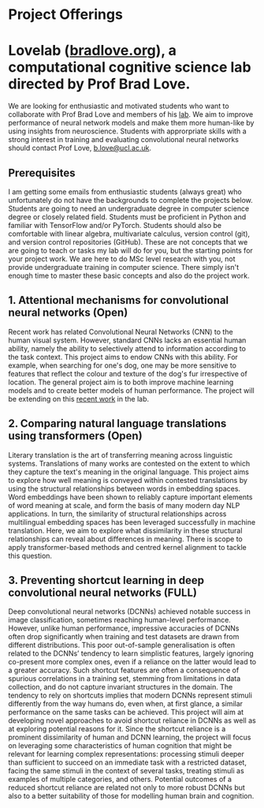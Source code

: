 # Project Offerings

# Lovelab ([bradlove.org](http://bradlove.org)), a computational cognitive science lab directed by Prof Brad Love.


We are looking for enthusiastic and motivated students who want to collaborate with Prof Brad Love and members of his [lab](http://bradlove.org). We aim to improve performance of neural network models and make them more human-like by using insights from neuroscience. Students with approrpriate skills with a strong interest in training and evaluating convolutional neural networks should contact Prof Love, b.love@ucl.ac.uk.

## Prerequisites

I am getting some emails from enthusiastic students (always great) who unfortunately do not have the backgrounds to complete the projects below. Students are going to need an undergraduate degree in computer science degree or closely related field. Students must be proficient in Python and familiar with TensorFlow and/or PyTorch. Students should also be comfortable with linear algebra, multivariate calculus, version control (git), and version control repositories (GitHub). These are not concepts that we are going to teach or tasks my lab will do for you, but the starting points for your project work. We are here to do MSc level research with you, not provide undergraduate training in computer science. There simply isn't enough time to master these basic concepts and also do the project work.

## 1. Attentional mechanisms for convolutional neural networks (Open)
Recent work has related Convolutional Neural Networks (CNN) to the human visual system. However, standard CNNs lacks an essential human ability, namely the ability to selectively attend to information according to the task context. This project aims to endow CNNs with this ability. For example, when searching for one's dog, one may be more sensitive to features that reflect the colour and texture of the dog's fur irrespective of location. The general project aim is to both improve machine learning models and to create better models of human performance. The project will be extending on this [recent work](https://arxiv.org/abs/2002.02342) in the lab.

## 2. Comparing natural language translations using transformers (Open)
Literary translation is the art of transferring meaning across linguistic systems. Translations of many works are contested on the extent to which they capture the text's meaning in the original language. This project aims to explore how well meaning is conveyed within contested translations by using the structural relationships between words in embedding spaces. Word embeddings have been shown to reliably capture important elements of word meaning at scale, and form the basis of many modern day NLP applications. In turn, the similarity of structural relationships across multilingual embedding spaces has been leveraged successfully in  machine translation. Here, we aim to explore what dissimilarity in these structural relationships can reveal about differences in meaning. There is scope to apply transformer-based methods and centred kernel alignment to tackle this question. 

## 3. Preventing shortcut learning in deep convolutional neural networks (FULL)
Deep convolutional neural networks (DCNNs) achieved notable success in image classification, sometimes reaching human-level performance. However, unlike human performance, impressive accuracies of DCNNs often drop significantly when training and test datasets are drawn from different distributions. This poor out-of-sample generalisation is often related to the DCNNs’ tendency to learn simplistic features, largely ignoring co-present more complex ones, even if a reliance on the latter would lead to a greater accuracy. Such shortcut features are often a consequence of spurious correlations in a training set, stemming from limitations in data collection, and do not capture invariant structures in the domain. The tendency to rely on shortcuts implies that modern DCNNs represent stimuli differently from the way humans do, even when, at first glance, a similar performance on the same tasks can be achieved. This project will aim at developing novel approaches to avoid shortcut reliance in DCNNs as well as at exploring potential reasons for it. Since the shortcut reliance is a prominent dissimilarity of human and DCNN learning, the project will focus on leveraging some characteristics of human cognition that might be relevant for learning complex representations: processing stimuli deeper than sufficient to succeed on an immediate task with a restricted dataset, facing the same stimuli in the context of several tasks, treating stimuli as examples of multiple categories, and others. Potential outcomes of a reduced shortcut reliance are related not only to more robust DCNNs but also to a better suitability of those for modelling human brain and cognition.

